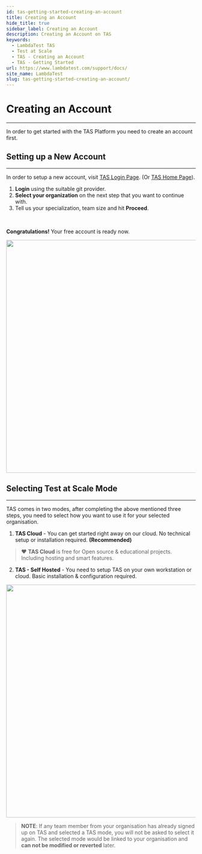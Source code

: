 ```yaml
---
id: tas-getting-started-creating-an-account
title: Creating an Account
hide_title: true
sidebar_label: Creating an Account
description: Creating an Account on TAS
keywords:
  - LambdaTest TAS
  - Test at Scale
  - TAS - Creating an Account
  - TAS - Getting Started
url: https://www.lambdatest.com/support/docs/
site_name: LambdaTest
slug: tas-getting-started-creating-an-account/
---
```


# Creating an Account
***
In order to get started with the TAS Platform you need to create an account first. 

##  Setting up a New Account
***
In order to setup a new account, visit [TAS Login Page](https://tas.lambdatest.com/login/). (Or [TAS Home Page](https://tas.lambdatest.com/)). 
1. **Login** using the suitable git provider.
2. **Select your organization** on the next step that you want to continue with.
3. Tell us your specialization, team size and hit **Proceed**.
<br/>

**Congratulations!** Your free account is ready now.
<p align="center">
<img loading="lazy" src={require('../assets/images/tas/getting-started/signup_gi.gif').default} alt="Signup with TAS" width="1340" height="617" className="doc_img"/>
</p>

## Selecting Test at Scale Mode
***

​TAS comes in two modes, after completing the above mentioned three steps, you need to select how you want to use it for your selected organisation. 

1. **TAS Cloud** - You can get started right away on our cloud. No technical setup or installation required. **(Recommended)**
> ❤️ **TAS Cloud** is free for Open source & educational projects. Including hosting and smart features.

2. **TAS - Self Hosted** - You need to setup TAS on your own workstation or cloud. Basic installation & configuration required.

<p align="center">
<img loading="lazy" src={require('../assets/images/tas/getting-started/tas_mode.gif').default} alt="Signup with TAS" width="1340" height="617" className="doc_img"/>
</p>

> **NOTE**:  If any team member from your organisation has already signed up on TAS and selected a TAS mode, you will not be asked to select it again. The selected mode would be linked to your organisation and **can not be modified or reverted** later.